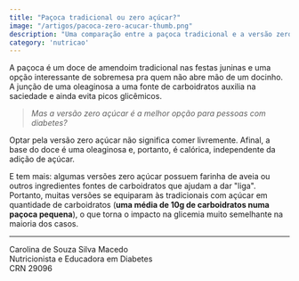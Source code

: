 ```yaml
---
title: "Paçoca tradicional ou zero açúcar?"
image: "/artigos/pacoca-zero-acucar-thumb.png"
description: "Uma comparação entre a paçoca tradicional e a versão zero açúcar para quem tem diabetes."
category: 'nutricao'
---
```


A paçoca é um doce de amendoim tradicional nas festas juninas e uma opção interessante de sobremesa pra quem não abre mão de um docinho. A junção de uma oleaginosa a uma fonte de carboidratos auxilia na saciedade e ainda evita picos glicêmicos.

> *Mas a versão zero açúcar é a melhor opção para pessoas com diabetes?*

Optar pela versão zero açúcar não significa comer livremente. Afinal, a base do doce é uma oleaginosa e, portanto, é calórica, independente da adição de açúcar.

E tem mais: algumas versões zero açúcar possuem farinha de aveia ou outros ingredientes fontes de carboidratos que ajudam a dar "liga". Portanto, muitas versões se equiparam às tradicionais com açúcar em quantidade de carboidratos (**uma média de 10g de carboidratos numa paçoca pequena**), o que torna o impacto na glicemia muito semelhante na maioria dos casos.

---

<div class="assinatura">
Carolina de Souza Silva Macedo
</div>
Nutricionista e Educadora em Diabetes
<br>
CRN 29096